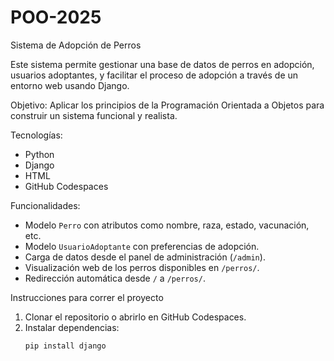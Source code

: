 # POO-2025
Sistema de Adopción de Perros
 
Este sistema permite gestionar una base de datos de perros en adopción, usuarios adoptantes, y facilitar el proceso de adopción a través de un entorno web usando Django.

Objetivo:
Aplicar los principios de la Programación Orientada a Objetos para construir un sistema funcional y realista.

Tecnologías:
- Python
- Django
- HTML
- GitHub Codespaces

Funcionalidades:
- Modelo `Perro` con atributos como nombre, raza, estado, vacunación, etc.
- Modelo `UsuarioAdoptante` con preferencias de adopción.
- Carga de datos desde el panel de administración (`/admin`).
- Visualización web de los perros disponibles en `/perros/`.
- Redirección automática desde `/` a `/perros/`.

Instrucciones para correr el proyecto

1. Clonar el repositorio o abrirlo en GitHub Codespaces.
2. Instalar dependencias:
   ```bash
   pip install django
